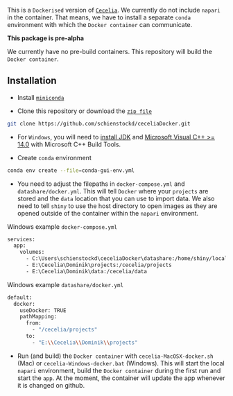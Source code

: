 <!-- badges: start -->
<!-- badges: end -->

This is a `Dockerised` version of [`Cecelia`](https://github.com/schienstockd/cecelia).
We currently do not include `napari` in the container. That means, we have to install
a separate `conda` environment with which the `Docker container` can communicate.

**This package is pre-alpha**

We currently have no pre-build containers.
This repository will build the `Docker container`.

## Installation

- Install [`miniconda`](https://docs.conda.io/en/latest/miniconda.html)

- Clone this repository or download the
[`zip file`](https://github.com/schienstockd/ceceliaDocker/archive/refs/heads/master.zip)
``` bash
git clone https://github.com/schienstockd/ceceliaDocker.git
```

- For `Windows`, you will need to [install JDK](https://www.oracle.com/au/java/technologies/javase/javase8-archive-downloads.html) and [Microsoft Visual C++ >= 14.0](https://visualstudio.microsoft.com/visual-cpp-build-tools/) with Microsoft C++ Build Tools.

- Create `conda` environment

``` bash
conda env create --file=conda-gui-env.yml
```

- You need to adjust the filepaths in `docker-compose.yml` and `datashare/docker.yml`.
This will tell `Docker` where your `projects` are stored and the `data` location
that you can use to import data. We also need to tell `shiny` to use the host directory
to open images as they are opened outside of the container within the `napari` environment.

Windows example `docker-compose.yml`
```bash
services:
  app:
    volumes:
      - C:\Users\schienstockd\ceceliaDocker\datashare:/home/shiny/local
      - E:\Cecelia\Dominik\projects:/cecelia/projects
      - E:\Cecelia\Dominik\data:/cecelia/data
```

Windows example `datashare/docker.yml`
```bash
default:
  docker:
    useDocker: TRUE
    pathMapping:
      from:
        - "/cecelia/projects"
      to:
        - "E:\\Cecelia\\Dominik\\projects"
```

- Run (and build) the `Docker container` with
`cecelia-MacOSX-docker.sh` (Mac)
or `cecelia-Windows-docker.bat` (Windows). This will start the local `napari` environment,
build the `Docker container` during the first run and start the `app`.
At the moment, the container will update the app whenever it is changed on github.
